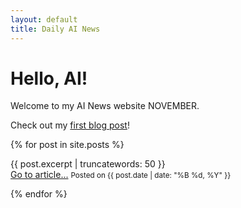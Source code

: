 ```yaml
---
layout: default
title: Daily AI News
---
```


# Hello, AI!

Welcome to my AI News website NOVEMBER.

Check out my [first blog post](./_posts/2024-09-29-and-so-it-begins.md)!

{% for post in site.posts %}
<p>
<!-- <h2>{{ post.title }}</h2> -->
{{ post.excerpt | truncatewords: 50 }}
<br>
<a href="{{ post.url | relative_url }}">Go to article...</a>
<small>Posted on {{ post.date | date: "%B %d, %Y" }}</small>
</p>
{% endfor %}
